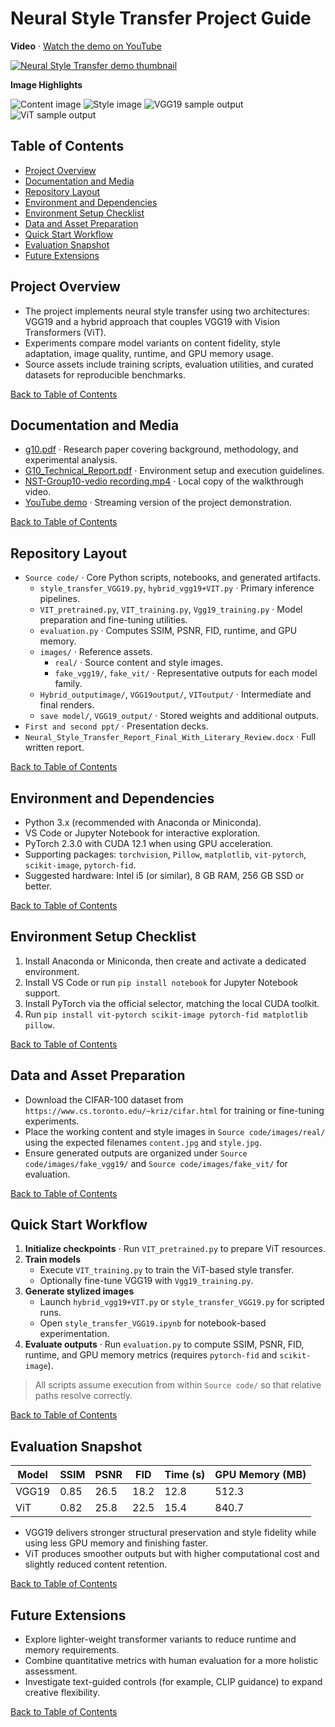 # Neural Style Transfer Project Guide

**Video** · [Watch the demo on YouTube](https://youtu.be/PzY8KnlngYU)

[![Neural Style Transfer demo thumbnail](https://img.youtube.com/vi/PzY8KnlngYU/hqdefault.jpg)](https://youtu.be/PzY8KnlngYU)



**Image Highlights**

![Content image](Source%20code/images/real/content.jpg)
![Style image](Source%20code/images/real/style.jpg)
![VGG19 sample output](Source%20code/vgg19.jpg)
![ViT sample output](Source%20code/vit.jpg)

## Table of Contents
- [Project Overview](#project-overview)
- [Documentation and Media](#documentation-and-media)
- [Repository Layout](#repository-layout)
- [Environment and Dependencies](#environment-and-dependencies)
- [Environment Setup Checklist](#environment-setup-checklist)
- [Data and Asset Preparation](#data-and-asset-preparation)
- [Quick Start Workflow](#quick-start-workflow)
- [Evaluation Snapshot](#evaluation-snapshot)
- [Future Extensions](#future-extensions)

## Project Overview
- The project implements neural style transfer using two architectures: VGG19 and a hybrid approach that couples VGG19 with Vision Transformers (ViT).
- Experiments compare model variants on content fidelity, style adaptation, image quality, runtime, and GPU memory usage.
- Source assets include training scripts, evaluation utilities, and curated datasets for reproducible benchmarks.

[Back to Table of Contents](#table-of-contents)

## Documentation and Media
- [g10.pdf](g10.pdf) · Research paper covering background, methodology, and experimental analysis.
- [G10_Technical_Report.pdf](G10_Technical_Report.pdf) · Environment setup and execution guidelines.
- [NST-Group10-vedio recording.mp4](NST-Group10-vedio%20recording.mp4) · Local copy of the walkthrough video.
- [YouTube demo](https://youtu.be/PzY8KnlngYU) · Streaming version of the project demonstration.

[Back to Table of Contents](#table-of-contents)

## Repository Layout
- `Source code/` · Core Python scripts, notebooks, and generated artifacts.
  - `style_transfer_VGG19.py`, `hybrid_vgg19+VIT.py` · Primary inference pipelines.
  - `VIT_pretrained.py`, `VIT_training.py`, `Vgg19_training.py` · Model preparation and fine-tuning utilities.
  - `evaluation.py` · Computes SSIM, PSNR, FID, runtime, and GPU memory.
  - `images/` · Reference assets.
    - `real/` · Source content and style images.
    - `fake_vgg19/`, `fake_vit/` · Representative outputs for each model family.
  - `Hybrid_outputimage/`, `VGG19output/`, `VIToutput/` · Intermediate and final renders.
  - `save model/`, `VGG19_output/` · Stored weights and additional outputs.
- `First and second ppt/` · Presentation decks.
- `Neural_Style_Transfer_Report_Final_With_Literary_Review.docx` · Full written report.

[Back to Table of Contents](#table-of-contents)

## Environment and Dependencies
- Python 3.x (recommended with Anaconda or Miniconda).
- VS Code or Jupyter Notebook for interactive exploration.
- PyTorch 2.3.0 with CUDA 12.1 when using GPU acceleration.
- Supporting packages: `torchvision`, `Pillow`, `matplotlib`, `vit-pytorch`, `scikit-image`, `pytorch-fid`.
- Suggested hardware: Intel i5 (or similar), 8 GB RAM, 256 GB SSD or better.

[Back to Table of Contents](#table-of-contents)

## Environment Setup Checklist
1. Install Anaconda or Miniconda, then create and activate a dedicated environment.
2. Install VS Code or run `pip install notebook` for Jupyter Notebook support.
3. Install PyTorch via the official selector, matching the local CUDA toolkit.
4. Run `pip install vit-pytorch scikit-image pytorch-fid matplotlib pillow`.

[Back to Table of Contents](#table-of-contents)

## Data and Asset Preparation
- Download the CIFAR-100 dataset from `https://www.cs.toronto.edu/~kriz/cifar.html` for training or fine-tuning experiments.
- Place the working content and style images in `Source code/images/real/` using the expected filenames `content.jpg` and `style.jpg`.
- Ensure generated outputs are organized under `Source code/images/fake_vgg19/` and `Source code/images/fake_vit/` for evaluation.

[Back to Table of Contents](#table-of-contents)

## Quick Start Workflow
1. **Initialize checkpoints** · Run `VIT_pretrained.py` to prepare ViT resources.
2. **Train models**
   - Execute `VIT_training.py` to train the ViT-based style transfer.
   - Optionally fine-tune VGG19 with `Vgg19_training.py`.
3. **Generate stylized images**
   - Launch `hybrid_vgg19+VIT.py` or `style_transfer_VGG19.py` for scripted runs.
   - Open `style_transfer_VGG19.ipynb` for notebook-based experimentation.
4. **Evaluate outputs** · Run `evaluation.py` to compute SSIM, PSNR, FID, runtime, and GPU memory metrics (requires `pytorch-fid` and `scikit-image`).

> All scripts assume execution from within `Source code/` so that relative paths resolve correctly.

[Back to Table of Contents](#table-of-contents)

## Evaluation Snapshot
| Model | SSIM | PSNR | FID | Time (s) | GPU Memory (MB) |
| --- | --- | --- | --- | --- | --- |
| VGG19 | 0.85 | 26.5 | 18.2 | 12.8 | 512.3 |
| ViT | 0.82 | 25.8 | 22.5 | 15.4 | 840.7 |

- VGG19 delivers stronger structural preservation and style fidelity while using less GPU memory and finishing faster.
- ViT produces smoother outputs but with higher computational cost and slightly reduced content retention.

[Back to Table of Contents](#table-of-contents)

## Future Extensions
- Explore lighter-weight transformer variants to reduce runtime and memory requirements.
- Combine quantitative metrics with human evaluation for a more holistic assessment.
- Investigate text-guided controls (for example, CLIP guidance) to expand creative flexibility.

[Back to Table of Contents](#table-of-contents)
